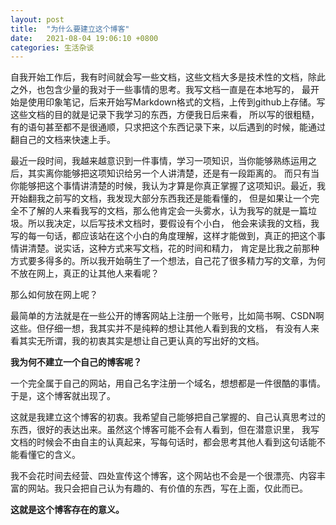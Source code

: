 ```yaml
---
layout: post 
title:  "为什么要建立这个博客"
date:   2021-08-04 19:06:10 +0800 
categories: 生活杂谈
---
```


自我开始工作后，我有时间就会写一些文档，这些文档大多是技术性的文档，除此之外，也包含少量的我对于一些事情的思考。我写文档一直是在本地写的，
最开始是使用印象笔记，后来开始写Markdown格式的文档，上传到github上存储。写这些文档的目的就是记录下我学习的东西，方便我日后来看，
所以写的很粗糙，有的语句甚至都不是很通顺，只求把这个东西记录下来，以后遇到的时候，能通过翻自己的文档来快速上手。

最近一段时间，我越来越意识到一件事情，学习一项知识，当你能够熟练运用之后，其实离你能够把这项知识给另一个人讲清楚，还是有一段距离的。
而只有当你能够把这个事情讲清楚的时候，我认为才算是你真正掌握了这项知识。最近，我开始翻我之前写的文档，我发现大部分东西我还是能看懂的，
但是如果让一个完全不了解的人来看我写的文档，那么他肯定会一头雾水，认为我写的就是一篇垃圾。所以我决定，以后写技术文档时，要假设有个小白，
他会来读我的文档，我写的每一句话，都应该站在这个小白的角度理解，这样才能做到，真正的把这个事情讲清楚。说实话，这种方式来写文档，花的时间和精力，
肯定是比我之前那种方式要多得多的。所以我开始萌生了一个想法，自己花了很多精力写的文章，为何不放在网上，真正的让其他人来看呢？

那么如何放在网上呢？

最简单的方法就是在一些公开的博客网站上注册一个账号，比如简书啊、CSDN啊这些。但仔细一想，我其实并不是纯粹的想让其他人看到我的文档，
有没有人来看其实无所谓，我的初衷其实是想让自己更认真的写出好的文档。

**我为何不建立一个自己的博客呢？**

一个完全属于自己的网站，用自己名字注册一个域名，想想都是一件很酷的事情。于是，这个博客就出现了。

这就是我建立这个博客的初衷。我希望自己能够把自己掌握的、自己认真思考过的东西，很好的表达出来。虽然这个博客可能不会有人看到，但在潜意识里，
我写文档的时候会不由自主的认真起来，写每句话时，都会思考其他人看到这句话能不能看懂它的含义。

我不会花时间去经营、四处宣传这个博客，这个网站也不会是一个很漂亮、内容丰富的网站。我只会把自己认为有趣的、有价值的东西，写在上面，仅此而已。

**这就是这个博客存在的意义。**
